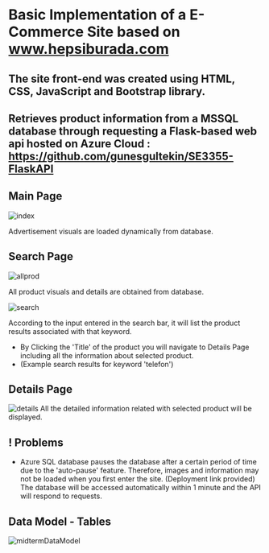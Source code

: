 # Basic Implementation of a E-Commerce Site based on www.hepsiburada.com
## The site front-end was created using HTML, CSS, JavaScript and Bootstrap library.
## Retrieves product information from a MSSQL database through requesting a Flask-based web api hosted on Azure Cloud : https://github.com/gunesgultekin/SE3355-FlaskAPI
## Main Page

![index](https://github.com/gunesgultekin/WebProgramming-Midterm/assets/126399958/5dd4ca97-58c4-48cb-bfa0-b4c5ff9edac3)

Advertisement visuals are loaded dynamically from database.

## Search Page

![allprod](https://github.com/gunesgultekin/WebProgramming-Midterm/assets/126399958/5f0a68d3-30d1-4f98-a17f-c7069f02a45f)

All product visuals and details are obtained from database.


![search](https://github.com/gunesgultekin/WebProgramming-Midterm/assets/126399958/9afc8a3e-0999-405b-abee-57182ad366b2)

According to the input entered in the search bar, it will list the product results associated with that keyword.
* By Clicking the 'Title' of the product you will navigate to Details Page including all the information about selected product.
* (Example search results for keyword 'telefon')

## Details Page

![details](https://github.com/gunesgultekin/WebProgramming-Midterm/assets/126399958/2d278c93-0548-4dcc-b3ac-db884b450ec0)
All the detailed information related with selected product will be displayed.

## ! Problems
* Azure SQL database pauses the database after a certain period of time due to the 'auto-pause' feature.
Therefore, images and information may not be loaded when you first enter the site. (Deployment link provided)
The database will be accessed automatically within 1 minute and the API will respond to requests.

## Data Model - Tables
![midtermDataModel](https://github.com/gunesgultekin/WebProgramming-Midterm/assets/126399958/fbaba9f0-e03f-4648-8b72-6068f2a9d77a)

